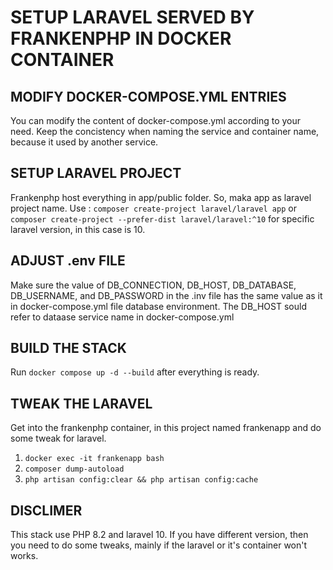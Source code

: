 # SETUP LARAVEL SERVED BY FRANKENPHP IN DOCKER CONTAINER

## MODIFY DOCKER-COMPOSE.YML ENTRIES

You can modify the content of docker-compose.yml according to your need. Keep the concistency when naming the service and container name, because it used by another service.

## SETUP LARAVEL PROJECT

Frankenphp host everything in app/public folder. So, maka app as laravel project name.
Use :
`composer create-project laravel/laravel app` or `composer create-project --prefer-dist laravel/laravel:^10` for specific laravel version, in this case is 10.

## ADJUST .env FILE

Make sure the value of DB_CONNECTION, DB_HOST, DB_DATABASE, DB_USERNAME, and DB_PASSWORD in the .inv file has the same value as it in docker-compose.yml file database environment. The DB_HOST sould refer to dataase service name in docker-compose.yml

## BUILD THE STACK

Run `docker compose up -d --build` after everything is ready.

## TWEAK THE LARAVEL

Get into the frankenphp container, in this project named frankenapp and do some tweak for laravel.

1. `docker exec -it frankenapp bash`
2. `composer dump-autoload`
3. `php artisan config:clear && php artisan config:cache`

## DISCLIMER

This stack use PHP 8.2 and laravel 10. If you have different version, then you need to do some tweaks, mainly if the laravel or it's container won't works.
